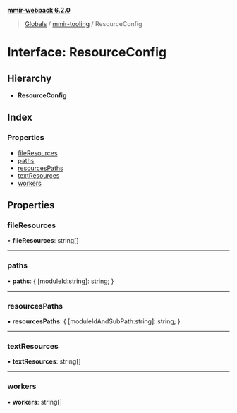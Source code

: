 **[mmir-webpack 6.2.0](../README.md)**

> [Globals](../README.md) / [mmir-tooling](../modules/mmir_tooling.md) / ResourceConfig

# Interface: ResourceConfig

## Hierarchy

* **ResourceConfig**

## Index

### Properties

* [fileResources](mmir_tooling.resourceconfig.md#fileresources)
* [paths](mmir_tooling.resourceconfig.md#paths)
* [resourcesPaths](mmir_tooling.resourceconfig.md#resourcespaths)
* [textResources](mmir_tooling.resourceconfig.md#textresources)
* [workers](mmir_tooling.resourceconfig.md#workers)

## Properties

### fileResources

•  **fileResources**: string[]

___

### paths

•  **paths**: { [moduleId:string]: string;  }

___

### resourcesPaths

•  **resourcesPaths**: { [moduleIdAndSubPath:string]: string;  }

___

### textResources

•  **textResources**: string[]

___

### workers

•  **workers**: string[]
